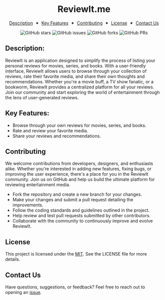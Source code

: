 <div align="center">
    <h1>ReviewIt.me</h1>
</div>

<div align="center">

[Description](#description)
<span>&nbsp;✦&nbsp;</span>
[Key Features](#key-features)
<span>&nbsp;✦&nbsp;</span>
[Contributing](#contributing)
<span>&nbsp;✦&nbsp;</span>
[License](#license)
<span>&nbsp;✦&nbsp;</span>
[Contact Us](#contact-us)

![GitHub stars](https://img.shields.io/github/stars/algorodev/portfolio)
![GitHub issues](https://img.shields.io/github/issues/algorodev/portfolio)
![GitHub forks](https://img.shields.io/github/forks/algorodev/portfolio)
![GitHub PRs](https://img.shields.io/github/issues-pr/algorodev/portfolio)

</div>

## Description:

ReviewIt is an application designed to simplify the process of listing your personal reviews for movies, series, and
books. With a user-friendly interface, ReviewIt allows users to browse through your collection of reviews, rate their
favorite media, and share their own thoughts and recommendations. Whether you're a movie buff, a TV show fanatic, or a
bookworm, ReviewIt provides a centralized platform for all your reviews. Join our community and start exploring
the world of entertainment through the lens of user-generated reviews.

## Key Features:

* Browse through your own reviews for movies, series, and books.
* Rate and review your favorite media.
* Share your reviews and recommendations.

## Contributing

We welcome contributions from developers, designers, and enthusiasts alike. Whether you're interested in adding new
features, fixing bugs, or improving the user experience, there's a place for you in the ReviewIt community. Join us on
GitHub and help us build the ultimate platform for reviewing entertainment media.

* Fork the repository and create a new branch for your changes.
* Make your changes and submit a pull request detailing the improvements.
* Follow the coding standards and guidelines outlined in the project.
* Help review and test pull requests submitted by other contributors.
* Collaborate with the community to continuously improve and evolve ReviewIt.

## License

This project is licensed under the [MIT](LICENSE). See the LICENSE file for more details.

## Contact Us

Have questions, suggestions, or feedback? Feel free to reach out to opening
an [issue](https://github.com/algorodev/reviewit.me/issues/new).
